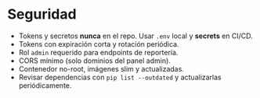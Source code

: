 # Seguridad

- Tokens y secretos **nunca** en el repo. Usar `.env` local y **secrets** en CI/CD.
- Tokens con expiración corta y rotación periódica.
- Rol `admin` requerido para endpoints de reportería.
- CORS mínimo (solo dominios del panel admin).
- Contenedor no-root, imágenes slim y actualizadas.
- Revisar dependencias con `pip list --outdated` y actualizarlas periódicamente.
